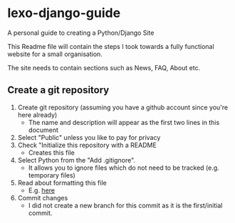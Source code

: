 # lexo-django-guide
A personal guide to creating a Python/Django Site

This Readme file will contain the steps I took towards a fully functional website for a small organisation.

The site needs to contain sections such as News, FAQ, About etc.

## Create a git repository
1. Create git repository (assuming you have a github account since you're here already)
    - The name and description will appear as the first two lines in this document
2. Select "Public" unless you like to pay for privacy
3. Check "Initialize this repository with a README
    - Creates this file
4. Select Python from the "Add .gitignore".
    - It allows you to ignore files which do not need to be tracked (e.g. temporary files)
5. Read about formatting this file
    - E.g. [here](https://help.github.com/articles/basic-writing-and-formatting-syntax/)
6. Commit changes
    - I did not create a new branch for this commit as it is the first/initial commit.
